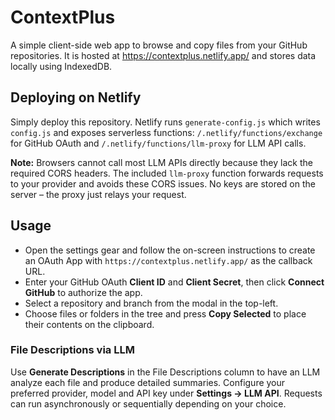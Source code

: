 # ContextPlus

A simple client-side web app to browse and copy files from your GitHub repositories. It is hosted at <https://contextplus.netlify.app/> and stores data locally using IndexedDB.

## Deploying on Netlify

Simply deploy this repository. Netlify runs `generate-config.js` which writes `config.js` and exposes serverless functions:
`/.netlify/functions/exchange` for GitHub OAuth and `/.netlify/functions/llm-proxy` for LLM API calls.

**Note:** Browsers cannot call most LLM APIs directly because they lack the required CORS headers. The included `llm-proxy` function forwards requests to your provider and avoids these CORS issues. No keys are stored on the server – the proxy just relays your request.

## Usage

- Open the settings gear and follow the on-screen instructions to create an OAuth App with `https://contextplus.netlify.app/` as the callback URL.
- Enter your GitHub OAuth **Client ID** and **Client Secret**, then click **Connect GitHub** to authorize the app.
- Select a repository and branch from the modal in the top-left.
- Choose files or folders in the tree and press **Copy Selected** to place their contents on the clipboard.

### File Descriptions via LLM


Use **Generate Descriptions** in the File Descriptions column to have an LLM analyze each file and produce detailed summaries. Configure your preferred provider, model and API key under **Settings → LLM API**. Requests can run asynchronously or sequentially depending on your choice.
